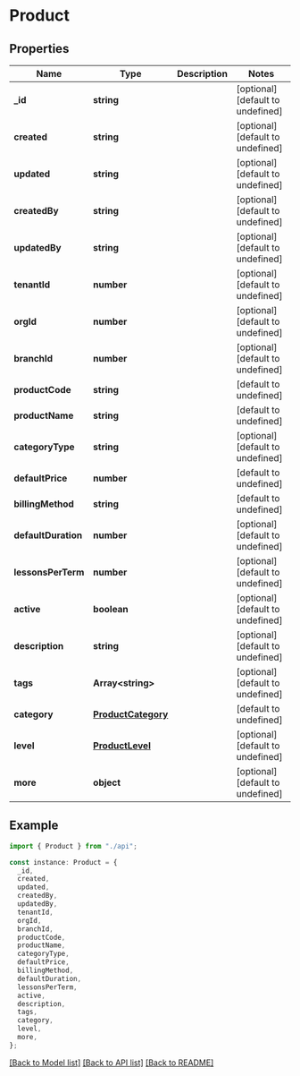 # Product

## Properties

| Name                | Type                                      | Description | Notes                             |
| ------------------- | ----------------------------------------- | ----------- | --------------------------------- |
| **\_id**            | **string**                                |             | [optional] [default to undefined] |
| **created**         | **string**                                |             | [optional] [default to undefined] |
| **updated**         | **string**                                |             | [optional] [default to undefined] |
| **createdBy**       | **string**                                |             | [optional] [default to undefined] |
| **updatedBy**       | **string**                                |             | [optional] [default to undefined] |
| **tenantId**        | **number**                                |             | [optional] [default to undefined] |
| **orgId**           | **number**                                |             | [optional] [default to undefined] |
| **branchId**        | **number**                                |             | [optional] [default to undefined] |
| **productCode**     | **string**                                |             | [default to undefined]            |
| **productName**     | **string**                                |             | [default to undefined]            |
| **categoryType**    | **string**                                |             | [optional] [default to undefined] |
| **defaultPrice**    | **number**                                |             | [default to undefined]            |
| **billingMethod**   | **string**                                |             | [default to undefined]            |
| **defaultDuration** | **number**                                |             | [optional] [default to undefined] |
| **lessonsPerTerm**  | **number**                                |             | [optional] [default to undefined] |
| **active**          | **boolean**                               |             | [optional] [default to undefined] |
| **description**     | **string**                                |             | [optional] [default to undefined] |
| **tags**            | **Array&lt;string&gt;**                   |             | [optional] [default to undefined] |
| **category**        | [**ProductCategory**](ProductCategory.md) |             | [default to undefined]            |
| **level**           | [**ProductLevel**](ProductLevel.md)       |             | [optional] [default to undefined] |
| **more**            | **object**                                |             | [optional] [default to undefined] |

## Example

```typescript
import { Product } from "./api";

const instance: Product = {
  _id,
  created,
  updated,
  createdBy,
  updatedBy,
  tenantId,
  orgId,
  branchId,
  productCode,
  productName,
  categoryType,
  defaultPrice,
  billingMethod,
  defaultDuration,
  lessonsPerTerm,
  active,
  description,
  tags,
  category,
  level,
  more,
};
```

[[Back to Model list]](../README.md#documentation-for-models) [[Back to API list]](../README.md#documentation-for-api-endpoints) [[Back to README]](../README.md)
